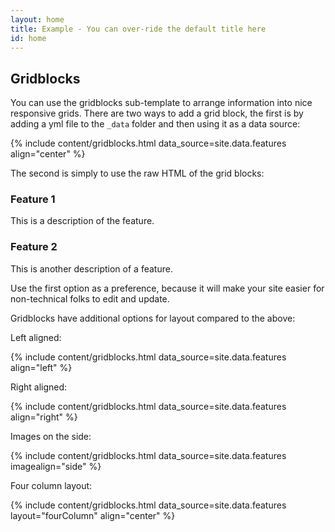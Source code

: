 ```yaml
---
layout: home
title: Example - You can over-ride the default title here
id: home
---
```


## Gridblocks 

You can use the gridblocks sub-template to arrange information into nice responsive grids. There are two ways to add a grid block, the first is by adding a yml file to the `_data` folder and then using it as a data source:

{% include content/gridblocks.html data_source=site.data.features align="center" %}

The second is simply to use the raw HTML of the grid blocks:

<div class="gridBlock">
  <div class="blockElement twoByGridBlock alignCenter">
    <div class="blockContent">
    <h3>Feature 1</h3>
    <p>This is a description of the feature.</p>
    </div>
  </div>

  <div class="blockElement twoByGridBlock alignCenter">
    <div class="blockContent">
    <h3>Feature 2</h3>
    <p>This is another description of a feature.</p>
    </div>
  </div>
</div>

Use the first option as a preference, because it will make your site easier for non-technical folks to edit and update.

Gridblocks have additional options for layout compared to the above:

Left aligned:

{% include content/gridblocks.html data_source=site.data.features align="left" %}

Right aligned: 

{% include content/gridblocks.html data_source=site.data.features align="right" %}

Images on the side: 

{% include content/gridblocks.html data_source=site.data.features imagealign="side" %}

Four column layout:

{% include content/gridblocks.html data_source=site.data.features layout="fourColumn" align="center" %}
